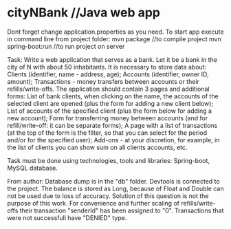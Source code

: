 # cityNBank //Java web app
Dont forget change application.properties as you need.
To start app execute in command line from project folder:
mvn package //to compile project
mvn spring-boot:run //to run project on server

Task:
Write a web application that serves as a bank. Let it be a bank in the city of N with about 50 inhabitants.
It is necessary to store data about:
Clients (identifier, name - address, age);
Accounts (identifier, owner ID, amount);
Transactions - money transfers between accounts or their refills/write-offs.
The application should contain 3 pages and additional forms:
List of bank clients, when clicking on the name, the accounts of the selected client are opened (plus the form for adding a new client below);
List of accounts of the specified client (plus the form below for adding a new account);
Form for transferring money between accounts (and for refill/write-off: it can be separate forms);
A page with a list of transactions (at the top of the form is the filter, so that you can select for the period and/or for the specified user);
Add-ons - at your discretion, for example, in the list of clients you can show sum on all clients accounts, etc.

Task must be done using technologies, tools and libraries: Spring-boot, MySQL database.

From author:
Database dump is in the "db" folder.
Devtools is connected to the project.
The balance is stored as Long, because of Float and Double can not be used due to loss of accuracy. Solution of this question is not the purpose of this work.
For convenience and further scaling of refills/write-offs their transaction "senderId" has been assigned to "0".
Transactions that were not successfull have "DENIED" type.
